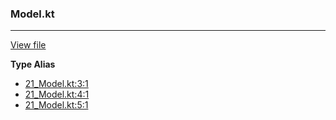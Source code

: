 ### Model.kt
---
[View file](../../precision_analyzed/21_Model.kt)

**Type Alias**

 - [21_Model.kt:3:1](../../precision_analyzed/21_Model.kt#L3)
 - [21_Model.kt:4:1](../../precision_analyzed/21_Model.kt#L4)
 - [21_Model.kt:5:1](../../precision_analyzed/21_Model.kt#L5)

